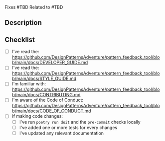 <!--

First off, thanks for contributing!

Make sure to review the documentation on the Style Guide, Developer Notes, and other information that can help a PR move smoothly. See the checklist at the bottom of this template for links

 -->

<!-- TODO: Specify the issue number(s) associated with the changes here -->

Fixes #TBD
Related to #TBD

## Description

<!-- TODO: Describe the purpose and high-level explanation of the changes -->

## Checklist

<!-- TODO: Check-off all items with an `x` (`[x]`) -->

- [ ] I've read the: <https://github.com/DesignPatternsAdventure/pattern_feedback_tool/blob/main/docs/DEVELOPER_GUIDE.md>
- [ ] I've read the: <https://github.com/DesignPatternsAdventure/pattern_feedback_tool/blob/main/docs/STYLE_GUIDE.md>
- [ ] I'm familiar with: <https://github.com/DesignPatternsAdventure/pattern_feedback_tool/blob/main/docs/CONTRIBUTING.md>
- [ ] I'm aware of the Code of Conduct: <https://github.com/DesignPatternsAdventure/pattern_feedback_tool/blob/main/docs/CODE_OF_CONDUCT.md>
- [ ] If making code changes:
  - [ ] I've run `poetry run doit` and the `pre-commit` checks locally
  - [ ] I've added one or more tests for every changes
  - [ ] I've updated any relevant documentation

<!-- 'calcipy:skip_tags' -->
